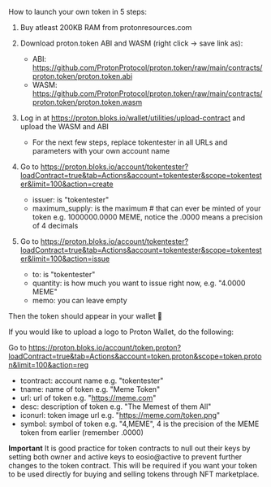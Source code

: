 How to launch your own token in 5 steps:

1. Buy atleast 200KB RAM from protonresources.com
2. Download proton.token ABI and WASM (right click -> save link as):

    - ABI: https://github.com/ProtonProtocol/proton.token/raw/main/contracts/proton.token/proton.token.abi
    - WASM: https://github.com/ProtonProtocol/proton.token/raw/main/contracts/proton.token/proton.token.wasm

4. Log in at https://proton.bloks.io/wallet/utilities/upload-contract and upload the WASM and ABI

    - For the next few steps, replace tokentester in all URLs and parameters with your own account name

4. Go to https://proton.bloks.io/account/tokentester?loadContract=true&tab=Actions&account=tokentester&scope=tokentester&limit=100&action=create

    - issuer: is "tokentester"
    - maximum_supply: is the maximum # that can ever be minted of your token e.g. 1000000.0000 MEME, notice the .0000 means a precision of 4 decimals

5. Go to https://proton.bloks.io/account/tokentester?loadContract=true&tab=Actions&account=tokentester&scope=tokentester&limit=100&action=issue

    - to: is "tokentester"
    - quantity: is how much you want to issue right now, e.g. "4.0000 MEME"
    - memo: you can leave empty

Then the token should appear in your wallet 🙂

If you would like to upload a logo to Proton Wallet, do the following:

Go to https://proton.bloks.io/account/token.proton?loadContract=true&tab=Actions&account=token.proton&scope=token.proton&limit=100&action=reg

   - tcontract: account name e.g. "tokentester"
   - tname: name of token e.g. "Meme Token"
   - url: url of token e.g. "https://meme.com"
   - desc: description of token e.g. "The Memest of them All"
   - iconurl: token image url e.g. "https://meme.com/token.png"
   - symbol: symbol of token e.g. "4,MEME", 4 is the precision of the MEME token from earlier (remember .0000)


**Important**
It is good practice for token contracts to null out their keys by setting both owner and active keys to eosio@active to prevent further changes to the token contract. This will be required if you want your token to be used directly for buying and selling tokens through NFT marketplace.